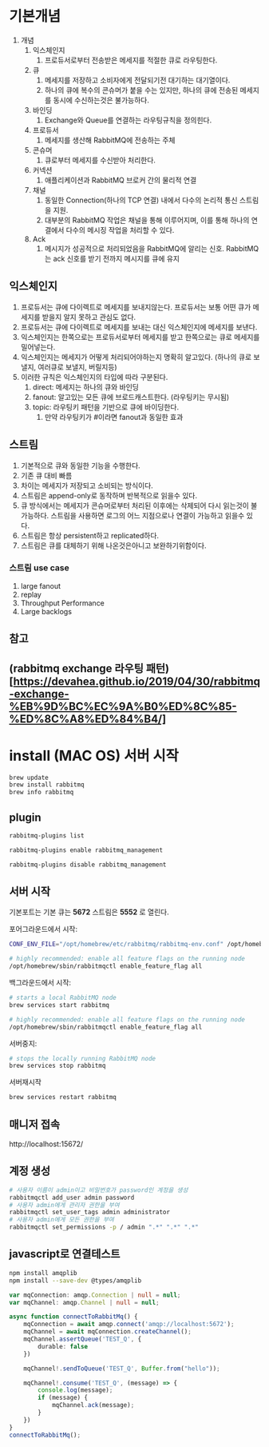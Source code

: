 # 기본개념 
1. 개념
    1. 익스체인지
        1. 프로듀서로부터 전송받은 메세지를 적절한 큐로 라우팅한다.
    1. 큐
        1. 메세지를 저장하고 소비자에게 전달되기전 대기하는 대기열이다. 
        1. 하나의 큐에 복수의 콘슈머가 붙을 수는 있지만, 하나의 큐에 전송된 메세지를 동시에 수신하는것은 불가능하다.
    1. 바인딩
        1. Exchange와 Queue를 연결하는 라우팅규칙을 정의힌다.        
    1. 프로듀서  
        1. 메세지를 생산해 RabbitMQ에 전송하는 주체        
    1. 콘슈머
        1. 큐로부터 메세지를 수신받아 처리한다. 
    1. 커넥션
        1. 애플리케이션과 RabbitMQ 브로커 간의 물리적 연결
    1. 채널
        1. 동일한 Connection(하나의 TCP 연결) 내에서 다수의 논리적 통신 스트림을 지원. 
        1. 대부분의 RabbitMQ 작업은 채널을 통해 이루어지며, 이를 통해 하나의 연결에서 다수의 메시징 작업을 처리할 수 있다.
    1.  Ack
        1. 메시지가 성공적으로 처리되었음을 RabbitMQ에 알리는 신호. RabbitMQ는 ack 신호를 받기 전까지 메시지를 큐에 유지

## 익스체인지 
1. 프로듀서는 큐에 다이렉트로 메세지를 보내지않는다. 프로듀서는 보통 어떤 큐가 메세지를 받을지 알지 못하고 관심도 없다.
1. 프로듀서는 큐에 다이렉트로 메세지를 보내는 대신 익스체인지에 메세지를 보낸다.
1. 익스체인지는 한쪽으로는 프로듀서로부터 메세지를 받고 한쪽으로는 큐로 메세지를 밀어넣는다.
1. 익스체인지는 메세지가 어떻게 처리되어야하는지 명확히 알고있다. (하나의 큐로 보낼지, 여러큐로 보낼지, 버릴지등)
1. 이러한 규칙은 익스체인지의 타입에 따라 구분된다. 
    1. direct: 메세지는 하나의 큐와 바인딩
    1. fanout: 알고있는 모든 큐에 브로드캐스트한다. (라우팅키는 무시됨)
    1. topic: 라우팅키 패턴을 기반으로 큐에 바이딩한다. 
        1. 만약 라우팅키가 #이라면 fanout과 동일한 효과 

## 스트림
1. 기본적으로 큐와 동일한 기능을 수행한다. 
1. 기존 큐 대비 빠름 
1. 차이는 메세지가 저장되고 소비되는 방식이다.
1. 스트림은 append-only로 동작하며 반복적으로 읽을수 있다.
1. 큐 방식에서는 메세지가 콘슈머로부터 처리된 이후에는 삭제되어 다시 읽는것이 불가능하다. 스트림을 사용하면 로그의 어느 지점으로나 연결이 가능하고 읽을수 있다.
1. 스트림은 항상 persistent하고 replicated하다.
1. 스트림은 큐를 대체하기 위해 나온것은아니고 보완하기위함이다.

### 스트림 use case
1. large fanout
1. replay
1. Throughput Performance
1. Large backlogs

## 참고
(rabbitmq exchange 라우팅 패턴)[https://devahea.github.io/2019/04/30/rabbitmq-exchange-%EB%9D%BC%EC%9A%B0%ED%8C%85-%ED%8C%A8%ED%84%B4/]
---

# install (MAC OS) 서버 시작
```bash
brew update
brew install rabbitmq
brew info rabbitmq
```

## plugin
```bash 
rabbitmq-plugins list

rabbitmq-plugins enable rabbitmq_management

rabbitmq-plugins disable rabbitmq_management
```

## 서버 시작 
기본포트는 기본 큐는 __5672__ 스트림은 __5552__ 로 열린다.

포어그라운드에서 시작:
```bash
CONF_ENV_FILE="/opt/homebrew/etc/rabbitmq/rabbitmq-env.conf" /opt/homebrew/opt/rabbitmq/sbin/rabbitmq-server

# highly recommended: enable all feature flags on the running node
/opt/homebrew/sbin/rabbitmqctl enable_feature_flag all
```

백그라운드에서 시작:
```bash
# starts a local RabbitMQ node
brew services start rabbitmq

# highly recommended: enable all feature flags on the running node
/opt/homebrew/sbin/rabbitmqctl enable_feature_flag all
```

서버중지:
```bash
# stops the locally running RabbitMQ node
brew services stop rabbitmq
```

서버재시작 
```bash
brew services restart rabbitmq
```

## 매니저 접속
http://localhost:15672/

## 계정 생성
```bash
# 사용자 이름이 admin이고 비밀번호가 password인 계정을 생성
rabbitmqctl add_user admin password
# 사용자 admin에게 관리자 권한을 부여
rabbitmqctl set_user_tags admin administrator
# 사용자 admin에게 모든 권한을 부여
rabbitmqctl set_permissions -p / admin ".*" ".*" ".*"
```

## javascript로 연결테스트 
```bash
npm install amqplib 
npm install --save-dev @types/amqplib  
```

```typescript
var mqConnection: amqp.Connection | null = null;
var mqChannel: amqp.Channel | null = null;

async function connectToRabbitMq() {
    mqConnection = await amqp.connect('amqp://localhost:5672');
    mqChannel = await mqConnection.createChannel();
    mqChannel.assertQueue('TEST_Q', {
        durable: false
    })

    mqChannel!.sendToQueue('TEST_Q', Buffer.from("hello"));

    mqChannel!.consume('TEST_Q', (message) => {
        console.log(message);
        if (message) {
            mqChannel.ack(message);
        }
    })    
}
connectToRabbitMq();

```